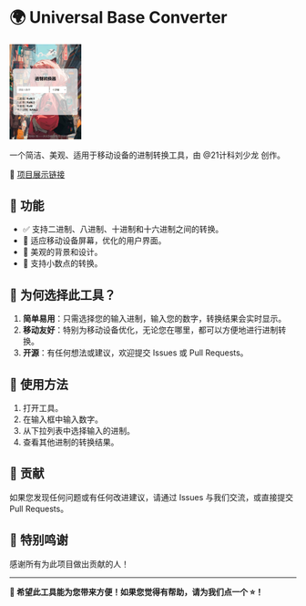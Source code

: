 # 🌍 Universal Base Converter

<img src="项目展示图片.png" alt="Cover Image" width="25%"> <!-- 您可以添加一个代表此项目的封面图片 -->


一个简洁、美观、适用于移动设备的进制转换工具，由 @21计科刘少龙 创作。

🔗 [项目展示链接](https://github.com/SLDragon-cx330/Universal-Base-Converter/新建%20文本文档%20(2).html)

## 🎯 功能

- ✅ 支持二进制、八进制、十进制和十六进制之间的转换。
- 📱 适应移动设备屏幕，优化的用户界面。
- 🎨 美观的背景和设计。
- 🔢 支持小数点的转换。

## 🤔 为何选择此工具？

1. **简单易用**：只需选择您的输入进制，输入您的数字，转换结果会实时显示。
2. **移动友好**：特别为移动设备优化，无论您在哪里，都可以方便地进行进制转换。
3. **开源**：有任何想法或建议，欢迎提交 Issues 或 Pull Requests。

## 🚀 使用方法

1. 打开工具。
2. 在输入框中输入数字。
3. 从下拉列表中选择输入的进制。
4. 查看其他进制的转换结果。

## 🤝 贡献

如果您发现任何问题或有任何改进建议，请通过 Issues 与我们交流，或直接提交 Pull Requests。

## 🙏 特别鸣谢

感谢所有为此项目做出贡献的人！

---

**🎉 希望此工具能为您带来方便！如果您觉得有帮助，请为我们点一个 ⭐️！**
